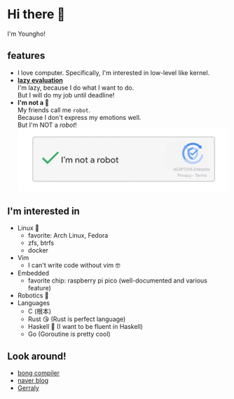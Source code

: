 # Hi there 👋
I'm Youngho!

## features
- I love computer. Specifically, I'm interested in low-level like kernel.
- [**lazy evaluation**](https://en.wikipedia.org/wiki/Lazy_evaluation)  
  I'm lazy, because I do what I want to do.  
  But I will do my job until deadline!
- **I'm not a 🤖**  
  My friends call me `robot`.  
  Because I don't express my emotions well.  
  But I'm NOT a _robot_!  
  ![](img/iamnotarobot.png)

## I'm interested in
- Linux 🐧
  - favorite: Arch Linux, Fedora
  - zfs, btrfs
  - docker
- Vim
  - I can't write code without vim 🤓
- Embedded
  - favorite chip: raspberry pi pico (well-documented and various feature)
- Robotics 🤖
- Languages
  - C (根本)
  - Rust 😘 (Rust is perfect language)
  - Haskell 🤯 (I want to be fluent in Haskell)
  - Go (Goroutine is pretty cool)

## Look around!
- [bong compiler](https://cho0h5.github.io/bong-compiler)
- [naver blog](https://blog.naver.com/cho0h5)
- [Gerraly](https://cho0h5.github.io/gerraly)
